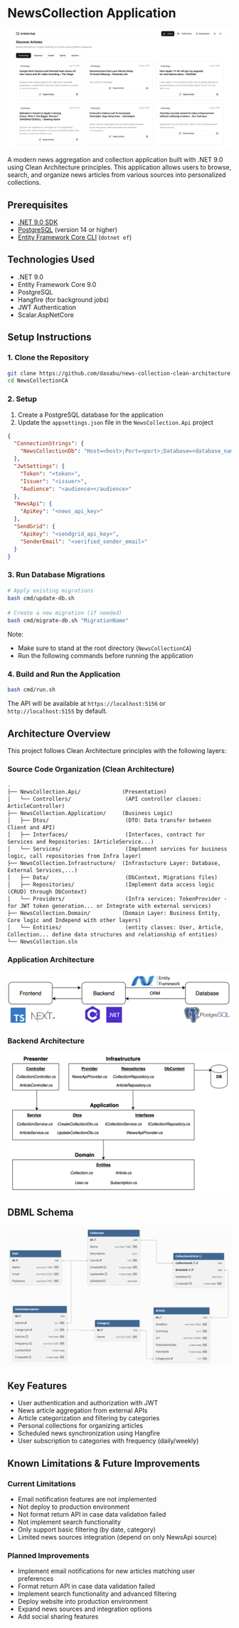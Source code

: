 # NewsCollection Application

![User Interface](./images/ui.png)

A modern news aggregation and collection application built with .NET 9.0 using Clean Architecture principles. This application allows users to browse, search, and organize news articles from various sources into personalized collections.

## Prerequisites

- [.NET 9.0 SDK](https://dotnet.microsoft.com/download)
- [PostgreSQL](https://www.postgresql.org/download/) (version 14 or higher)
- [Entity Framework Core CLI](https://docs.microsoft.com/en-us/ef/core/cli/dotnet) (`dotnet ef`)

## Technologies Used
- .NET 9.0
- Entity Framework Core 9.0
- PostgreSQL
- Hangfire (for background jobs)
- JWT Authentication
- Scalar.AspNetCore

## Setup Instructions

### 1. Clone the Repository

```bash
git clone https://github.com/dasabu/news-collection-clean-architecture.git
cd NewsCollectionCA
```

### 2. Setup

1. Create a PostgreSQL database for the application
2. Update the `appsettings.json` file in the `NewsCollection.Api` project

```json
{
  "ConnectionStrings": {
    "NewsCollectionDb": "Host=<host>;Port=<port>;Database=<database_name>;Username=<username>;Password=<password>"
  },
  "JwtSettings": {
    "Token": "<token>",
    "Issuer": "<issuer>",
    "Audience": "<audience></audience>"
  },
  "NewsApi": {
    "ApiKey": "<news_api_key>"
  },
  "SendGrid": {
    "ApiKey": "<sendgrid_api_key>",
    "SenderEmail": "<verified_sender_email>"
  }
}
```

### 3. Run Database Migrations

```bash
# Apply existing migrations
bash cmd/update-db.sh

# Create a new migration (if needed)
bash cmd/migrate-db.sh "MigrationName"
```

Note: 
- Make sure to stand at the root directory (`NewsCollectionCA`)
- Run the following commands before running the application

### 4. Build and Run the Application

```bash
bash cmd/run.sh
```

The API will be available at `https://localhost:5156` or `http://localhost:5155` by default.

## Architecture Overview

This project follows Clean Architecture principles with the following layers:

### Source Code Organization (Clean Architecture)

```
.
├── NewsCollection.Api/             (Presentation)
│   └── Controllers/                 (API controller classes: ArticleController)
├── NewsCollection.Application/     (Business Logic)
│   ├── Dtos/                        (DTO: Data transfer between Client and API)
│   ├── Interfaces/                  (Interfaces, contract for Services and Repositories: IArticleService...)
│   └── Services/                    (Implement services for business logic, call repositories from Infra layer)
├── NewsCollection.Infrastructure/  (Infrastucture Layer: Database, External Services,...)
│   ├── Data/                        (DbContext, Migrations files)
│   ├── Repositories/                (Implement data access logic (CRUD) through DbContext)
│   └── Providers/                   (Infra services: TokenProvider - for JWT token generation... or Integrate with external services)
├── NewsCollection.Domain/          (Domain Layer: Business Entity, Core logic and Independ with other layers)
│   └── Entities/                    (entity classes: User, Article, Collection... define data structures and relationship of entities)
└── NewsCollection.sln
```

### Application Architecture

![Application Overview](./images/application-overview.png)

### Backend Architecture

![Backend Architecture](./images/backend-architecture.png)

## DBML Schema

![DBML Schema](./images/dbml-schema.png)

## Key Features

- User authentication and authorization with JWT
- News article aggregation from external APIs
- Article categorization and filtering by categories
- Personal collections for organizing articles
- Scheduled news synchronization using Hangfire
- User subscription to categories with frequency (daily/weekly)

## Known Limitations & Future Improvements

### Current Limitations

- Email notification features are not implemented
- Not deploy to production environment
- Not format return API in case data validation failed
- Not implement search functionality
- Only support basic filtering (by date, category)
- Limited news sources integration (depend on only NewsApi source)

### Planned Improvements

- Implement email notifications for new articles matching user preferences
- Format return API in case data validation failed
- Implement search functionality and advanced filtering
- Deploy website into production environment
- Expand news sources and integration options
- Add social sharing features